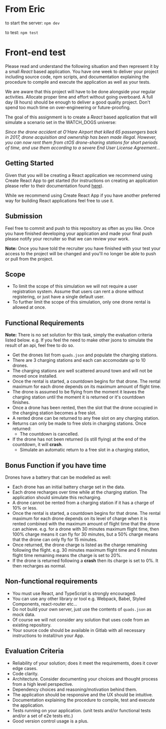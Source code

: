 # From Eric

to start the server: `npm dev`

to test: `npm test`

# Front-end test

Please read and understand the following situation and then represent it by a small _React_ based application. You have one week to deliver your project including source code, npm scripts, and documentation explaining the procedure to compile and execute the application as well as your tests.

We are aware that this project will have to be done alongside your regular activities. Allocate proper time and effort without going overboard. A full day (8 hours) should be enough to deliver a good quality project. Don't spend too much time on over-engineering or future-proofing.

The goal of this assignment is to create a _React_ based application that will simulate a scenario set in the WATCH_DOGS universe:

_Since the drone accident at O'Hare Airport that killed 65 passengers back in 2017, drone acquisition and ownership has been made illegal. However, you can now rent them from ctOS drone-sharing stations for short periods of time, and use them according to a severe End User License Agreement..._

## Getting Started

Given that you will be creating a React application we recommend using Create React App to get started (for instructions on creating an application please refer to their documentation found [here](https://github.com/facebook/create-react-app#creating-an-app)).

While we recommend using Create React App if you have another preferred way for building React applications feel free to use it.

## Submission

Feel free to commit and push to this repository as often as you like. Once you have finished developing your application and made your final push please notify your recruiter so that we can review your work.

**Note:** Once you have told the recruiter you have finished with your test your access to the project will be changed and you'll no longer be able to push or pull from the project.

## Scope

- To limit the scope of this simulation we will not require a user registration system. Assume that users can rent a drone without registering, or just have a single default user.
- To further limit the scope of this simulation, only one drone rental is allowed at once.

## Functional Requirements

**Note:** There is no set solution for this task, simply the evaluation criteria listed below. e.g. If you feel the need to make other jsons to simulate the result of an api, feel free to do so.

- Get the drones list from `quads.json` and populate the charging stations.
- There are 3 charging stations and each can accomodate up to 10 drones.
- The charging stations are well scattered around town and will not be moved once installed.
- Once the rental is started, a countdown begins for that drone. The rental maximum for each drone depends on its maximum amount of flight time.
- The drone is assumed to be flying from the moment it leaves the charging station until the moment it is returned or it's countdown finishes.
- Once a drone has been rented, then the slot that the drone occupied in the charging station becomes a free slot.
- A rented drone can be returned to any free slot on any charging station.
- Returns can only be made to free slots in charging stations. Once returned:
  - The countdown is cancelled.
- If the drone has not been returned (is still flying) at the end of the countdown, it will **crash**.
  - Simulate an automatic return to a free slot in a charging station,

## Bonus Function if you have time

Drones have a battery that can be modelled as well:

- Each drone has an initial battery charge set in the data.
- Each drone recharges over time while at the charging station. The application should simulate this recharging.
- A drone cannot be rented from a charging station if it has a charge of 10% or less.
- Once the rental is started, a countdown begins for that drone. The rental maximum for each drone depends on its level of charge when it is rented combined with the maximum amount of flight time that the drone can achieve. e.g. for a drone with 30 minutes maximum flight time, then 100% charge means it can fly for 30 minutes, but a 50% charge means that the drone can only fly for 15 minutes.
- Once returned, the drone charge is listed as the charge remaining following the flight. e.g. 30 minutes maximum flight time and 6 minutes flight time remaining means the charge is set to 20%.
- If the drone is returned following a **crash** then its charge is set to 0%. It then recharges as normal.

## Non-functional requirements

- You must use React, and TypeScript is strongly encouraged.
- You can use any other library or tool e.g. Webpack, Babel, Styled Components, react-router etc...
- Do not build your own server, just use the contents of `quads.json` as mock data.
- Of course we will not consider any solution that uses code from an existing repository.
- Your source code should be available in Gitlab with all necessary instructions to install/run your App.

## Evaluation Criteria

- Reliability of your solution; does it meet the requirements, does it cover edge cases.
- Code clarity.
- Architecture. Consider documenting your choices and thought process from a high level perspective.
- Dependency choices and reasoning/motivation behind them.
- The application should be responsive and the UX should be intuitive.
- Documentation explaining the procedure to compile, test and execute the application.
- Tests running on your application. (unit tests and/or functional tests and/or a set of e2e tests etc.)
- Good version control usage is a plus.
